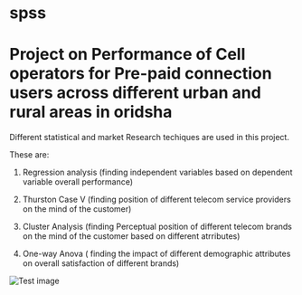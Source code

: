 # spss
# Project on Performance of Cell operators for Pre-paid connection users across different urban and rural areas in oridsha

Different statistical and market Research techiques are used in this project.

These are:
  1. Regression analysis (finding independent variables based on dependent variable overall performance)
  
  2. Thurston Case V (finding position of different telecom service providers on the mind of the customer)
  
  3. Cluster Analysis (finding Perceptual position of different telecom brands on the mind of the customer based on different atrributes)
  
  4. One-way Anova ( finding the impact of different demographic attributes on overall satisfaction of different brands)
  
  
  ![Test image](https://www.google.com/url?sa=i&url=https%3A%2F%2Fen.wikipedia.org%2Fwiki%2FSPSS&psig=AOvVaw3al0a9hfhanHNMj-RtCTRN&ust=1597216971531000&source=images&cd=vfe&ved=0CAIQjRxqFwoTCLjgy4PPkusCFQAAAAAdAAAAABAD)
  
